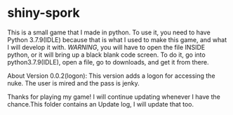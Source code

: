 # shiny-spork
This is a small game that I made in python. To use it, you need to have Python 3.7.9(IDLE) because that is what I used to make this game, and what I will develop it with.
*WARNING*, you will have to open the file INSIDE python, or it will bring up a black blank code screen. To do it, go into python3.7.9(IDLE), open a file, go to downloads, and get it from there.

About Version 0.0.2(logon):
This version adds a logon for accessing the nuke. The user is mired and the pass is jenky.

Thanks for playing my game! I will continue updating whenever I have the chance.This folder contains an Update log, I will update that too.
